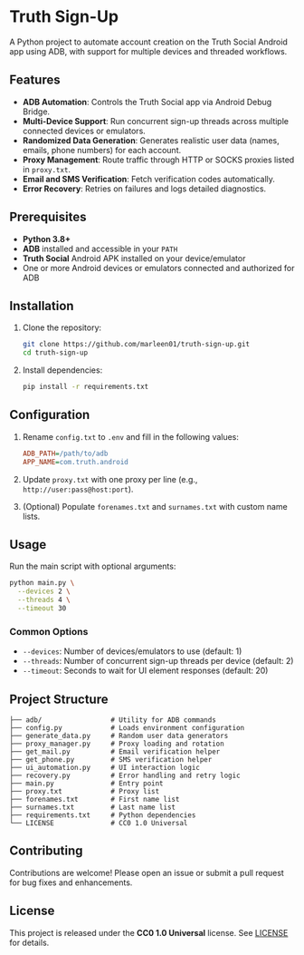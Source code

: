 # Truth Sign-Up

A Python project to automate account creation on the Truth Social Android app using ADB, with support for multiple devices and threaded workflows.

## Features

* **ADB Automation**: Controls the Truth Social app via Android Debug Bridge.
* **Multi-Device Support**: Run concurrent sign-up threads across multiple connected devices or emulators.
* **Randomized Data Generation**: Generates realistic user data (names, emails, phone numbers) for each account.
* **Proxy Management**: Route traffic through HTTP or SOCKS proxies listed in `proxy.txt`.
* **Email and SMS Verification**: Fetch verification codes automatically.
* **Error Recovery**: Retries on failures and logs detailed diagnostics.

## Prerequisites

* **Python 3.8+**
* **ADB** installed and accessible in your `PATH`
* **Truth Social** Android APK installed on your device/emulator
* One or more Android devices or emulators connected and authorized for ADB

## Installation

1. Clone the repository:

   ```bash
   git clone https://github.com/marleen01/truth-sign-up.git
   cd truth-sign-up
   ```
2. Install dependencies:

   ```bash
   pip install -r requirements.txt
   ```

## Configuration

1. Rename `config.txt` to `.env` and fill in the following values:

   ```ini
   ADB_PATH=/path/to/adb
   APP_NAME=com.truth.android
   ```
2. Update `proxy.txt` with one proxy per line (e.g., `http://user:pass@host:port`).
3. (Optional) Populate `forenames.txt` and `surnames.txt` with custom name lists.

## Usage

Run the main script with optional arguments:

```bash
python main.py \
  --devices 2 \
  --threads 4 \
  --timeout 30
```

### Common Options

* `--devices`: Number of devices/emulators to use (default: 1)
* `--threads`: Number of concurrent sign-up threads per device (default: 2)
* `--timeout`: Seconds to wait for UI element responses (default: 20)

## Project Structure

```
├── adb/                 # Utility for ADB commands
├── config.py            # Loads environment configuration
├── generate_data.py     # Random user data generators
├── proxy_manager.py     # Proxy loading and rotation
├── get_mail.py          # Email verification helper
├── get_phone.py         # SMS verification helper
├── ui_automation.py     # UI interaction logic
├── recovery.py          # Error handling and retry logic
├── main.py              # Entry point
├── proxy.txt            # Proxy list
├── forenames.txt        # First name list
├── surnames.txt         # Last name list
├── requirements.txt     # Python dependencies
└── LICENSE              # CC0 1.0 Universal
```

## Contributing

Contributions are welcome! Please open an issue or submit a pull request for bug fixes and enhancements.

## License

This project is released under the **CC0 1.0 Universal** license. See [LICENSE](LICENSE) for details.
